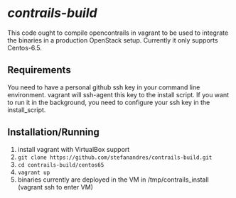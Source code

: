 # _contrails-build_

This code ought to compile opencontrails in vagrant to be used to integrate the binaries in a production OpenStack setup.
Currently it only supports Centos-6.5.

## Requirements

You need to have a personal github ssh key in your command line environment. vagrant will ssh-agent this key to the install script.
If you want to run it in the background, you need to configure your ssh key in the install_script.

## Installation/Running

1. install vagrant with VirtualBox support
2. `git clone https://github.com/stefanandres/contrails-build.git`
3. `cd contrails-build/centos65`
6. `vagrant up`
7. binaries currently are deployed in the VM in /tmp/contrails_install (vagrant ssh to enter VM)
